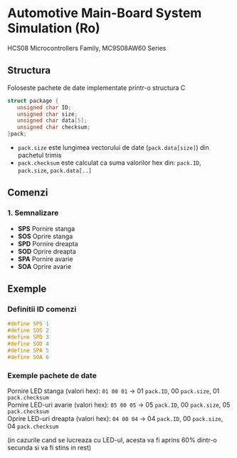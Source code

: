 # Automotive Main-Board System Simulation (Ro)
HCS08 Microcontrollers Family, MC9S08AW60 Series

## Structura
Foloseste pachete de date implementate printr-o structura C

```c
struct package {
   unsigned char ID;
   unsigned char size;
   unsigned char data[5];
   unsigned char checksum;
}pack;
```

* ```pack.size``` este lungimea vectorului de date (```pack.data[size]```) din pachetul trimis  
* ```pack.checksum``` este calculat ca suma valorilor hex din: ```pack.ID```, ```pack.size```, ```pack.data[..]``` 

## Comenzi
### 1. Semnalizare 
* **SPS** Pornire stanga  
* **SOS** Oprire stanga  
* **SPD** Pornire dreapta  
* **SOD** Oprire dreapta  
* **SPA** Pornire avarie  
* **SOA** Oprire avarie

## Exemple
### Definitii ID comenzi
```c
#define SPS 1  
#define SOS 2  
#define SPD 3  
#define SOD 4  
#define SPA 5  
#define SOA 6  
```

### Exemple pachete de date
Pornire LED stanga (valori hex): ```01 00 01``` -> 01 ```pack.ID```, 00 ```pack.size```, 01 ```pack.checksum```  
Pornire LED-uri avarie (valori hex): ```05 00 05``` -> 05 ```pack.ID```, 00 ```pack.size```, 05 ```pack.checksum```  
Oprire LED-uri dreapta (valori hex): ```04 00 04``` -> 04 ```pack.ID```, 00 ```pack.size```, 04 ```pack.checksum```  

(in cazurile cand se lucreaza cu LED-ul, acesta va fi aprins 60% dintr-o secunda si va fi stins in rest)

